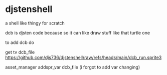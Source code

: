 # djstenshell
a shell like thingy for scratch

dcb is djsten code because so it can like draw stuff like that turtle one

to add dcb do

get tv dcb_file https://github.com/djs736/djstenshell/raw/refs/heads/main/dcb_run.sprite3

asset_manager addspr_var dcb_file
(i forgot to add var changing)
